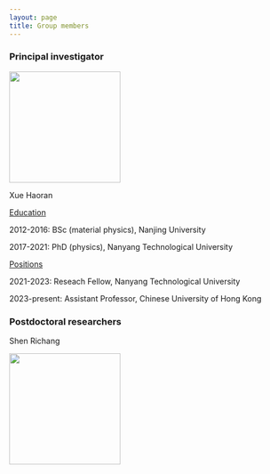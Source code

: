 ```yaml
---
layout: page
title: Group members
---
```


### Principal investigator

<img src="https://github.com/haoran-group/haoran-group.github.io/assets/154585121/153774ba-4a14-480b-bafd-51fc3f7a33a3"  width="200" height="200">

Xue Haoran

<ins>Education</ins>

2012-2016: BSc (material physics), Nanjing University

2017-2021: PhD (physics), Nanyang Technological University

<ins>Positions</ins>

2021-2023: Reseach Fellow, Nanyang Technological University

2023-present: Assistant Professor, Chinese University of Hong Kong

### Postdoctoral researchers

Shen Richang

<img src="https://github.com/user-attachments/assets/50ac0715-d213-4428-8651-59aa2bce4362"  width="200" height="200">





